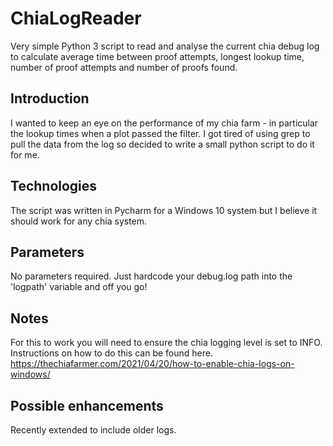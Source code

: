 # ChiaLogReader
Very simple Python 3 script to read and analyse the current chia debug log to calculate average time between proof attempts, longest lookup time, number of proof attempts and number of proofs found.


 ## Introduction

  I wanted to keep an eye on the performance of my chia farm - in particular the lookup times when a plot passed the filter. 
  I got tired of using grep to pull the data from the log so decided to write a small python script to do it for me.
  
  
 ## Technologies
  
  The script was written in Pycharm for a Windows 10 system but I believe it should work for any chia system.
  
 ## Parameters
  
 
  No parameters required. Just hardcode your debug.log path into the 'logpath' variable and off you go!
  
  ## Notes
  
  For this to work you will need to ensure the chia logging level is set to INFO. Instructions on how to do this can be found here. https://thechiafarmer.com/2021/04/20/how-to-enable-chia-logs-on-windows/  

## Possible enhancements
 
 Recently extended to include older logs. 
 
